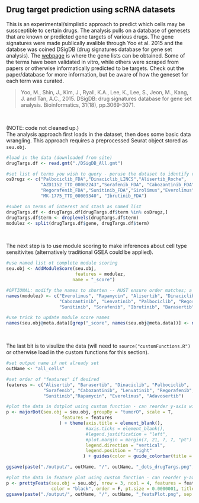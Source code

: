 ## Drug target prediction using scRNA datasets

This is an experimental/simplistic approach to predict which cells may be sussceptible to certain drugs. The analysis pulls on a database of genesets that are known or predicted gene targets of various drugs. The gene signatures were made publically avalible through Yoo et al. 2015 and the databse was coined DSigDB (drug signatures database for gene set analysis). The [webpage](http://tanlab.ucdenver.edu/DSigDB) is where the gene lists can be obtained. Some of the terms have been validated in vitro, while others were scraped from papers or otherwise informatically predicted to be targets. Check out the paper/database for more information, but be aware of how the geneset for each term was curated.

> Yoo, M., Shin, J., Kim, J., Ryall, K.A., Lee, K., Lee, S., Jeon, M., Kang, J. and Tan, A.C., 2015. DSigDB: drug signatures database for gene set analysis. Bioinformatics, 31(18), pp.3069-3071.

&nbsp;

(NOTE: code not cleaned up.)  
The analysis approach first loads in the dataset, then does some basic data wrangling. This approach requires a preprocessed Seurat object stored as `seu.obj`.
```r
#load in the data (downloaded from site)
drugTargs.df <- read.gmt("./DSigDB_All.gmt")

#set list of terms you wish to query - peruse the dataset to identify valid options
osDrugz <- c("Palbociclib_FDA","Dinaciclib_LINCS","Alisertib_Roche",
             "AZD1152_TTD_00002243","Sorafenib_FDA", "Cabozantinib_FDA","Lenvatinib_FDA",
             "Regorafenib_FDA","Sunitinib_FDA","Sirolimus","Everolimus","PD-153035",
             "MK-1775_TTD_00009340", "Ibrutinib_FDA")

#subet on terms of interest and stash as named list
drugTargs.df <- drugTargs.df[drugTargs.df$term %in% osDrugz,]
drugTargs.df$term <- droplevels(drugTargs.df$term)
modulez <- split(drugTargs.df$gene, drugTargs.df$term)
```
&nbsp;

The next step is to use module scoring to make inferences about cell type sensitivites (alternatively traditional GSEA could be applied).
```r
#use named list ot complete module scoring
seu.obj <- AddModuleScore(seu.obj,
                          features = modulez,
                         name = "_score")

#OPTIONAL: modify the names to shorten -- MUST ensure order matches; a named list might be better
names(modulez) <- c("Everolimus", "Rapamycin", "Alisertib", "Dinaciclib",
                    "Cabozantinib", "Lenvatinib", "Palbociclib", "Regorafenib",
                    "Sunitinib", "Sorafenib", "Ibrutinib", "Barasertib", "Adavosertib")

#use trick to update module score names
names(seu.obj@meta.data)[grep("_score", names(seu.obj@meta.data))] <- names(modulez)
```
&nbsp;

The last bit is to visulize the data (will need to `source("customFunctions.R")` or otherwise load in the custom functions for this section).
```r
#set output name if not already set
outName <- "all_cells"

#set order of "features" if desired 
features <- c("Alisertib", "Barasertib", "Dinaciclib", "Palbociclib", 
              "Sorafenib", "Cabozantinib", "Lenvatinib", "Regorafenib", 
              "Sunitinib","Rapamycin", "Everolimus", "Adavosertib")

#plot the data in dotplot using custom function - can reorder y-axis with the yAxis option in the majorDot function
p <- majorDot(seu.obj = seu.obj, groupBy = "tumorO", scale = T,
                     features = features
                    ) + theme(axis.title = element_blank(),
                              #axis.ticks = element_blank(),
                              #legend.justification = "left",
                              #plot.margin = margin(7, 21, 7, 7, "pt")
                              legend.direction = "vertical",
                              legend.position = "right"
                             ) + guides(color = guide_colorbar(title = 'Scaled\nenrichment\nscore')) + guides(size = guide_legend(nrow = 3, byrow = F, title = 'Percent\nenriched'))

ggsave(paste("./output/", outName, "/", outName, "_dots_drugTargs.png", sep = ""),width = 6,height=6)

#plot the data in feature plot using custom function - can reorder y-axis with the yAxis option in the majorDot function
p <- prettyFeats(seu.obj = seu.obj, nrow = 3, ncol = 4, features = features, 
                 color = "black", order = F, pt.size = 0.0000001, title.size = 18, noLegend = T) & scale_colour_viridis(option="magma", name='Expression')
ggsave(paste("./output/", outName, "/", outName, "_featsPlot.png", sep = ""), width = 15, height = 9)
```
